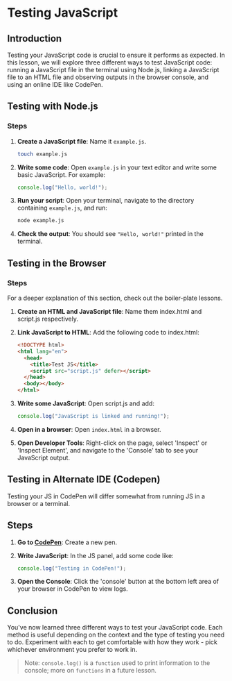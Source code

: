 # Testing JavaScript

## Introduction

Testing your JavaScript code is crucial to ensure it performs as expected. In this lesson, we will explore three different ways to test JavaScript code: running a JavaScript file in the terminal using Node.js, linking a JavaScript file to an HTML file and observing outputs in the browser console, and using an online IDE like CodePen.

## Testing with Node.js

### Steps

1. **Create a JavaScript file**: Name it `example.js`.

   ```bash
   touch example.js
   ```

2. **Write some code**: Open `example.js` in your text editor and write some basic JavaScript. For example:

   ```javascript
   console.log("Hello, world!");
   ```

3. **Run your script**: Open your terminal, navigate to the directory containing `example.js`, and run:

   ```bash
   node example.js
   ```

4. **Check the output**: You should see `"Hello, world!"` printed in the terminal.

## Testing in the Browser

### Steps

For a deeper explanation of this section, check out the boiler-plate lessons.

1. **Create an HTML and JavaScript file**: Name them index.html and script.js respectively.

2. **Link JavaScript to HTML**: Add the following code to index.html:

   ```html
   <!DOCTYPE html>
   <html lang="en">
     <head>
       <title>Test JS</title>
       <script src="script.js" defer></script>
     </head>
     <body></body>
   </html>
   ```

3. **Write some JavaScript**: Open script.js and add:

   ```javascript
   console.log("JavaScript is linked and running!");
   ```

4. **Open in a browser**: Open `index.html` in a browser.

5. **Open Developer Tools**: Right-click on the page, select 'Inspect' or 'Inspect Element', and navigate to the 'Console' tab to see your JavaScript output.

## Testing in Alternate IDE (Codepen)

Testing your JS in CodePen will differ somewhat from running JS in a browser or a terminal.

## Steps

1. **Go to [CodePen](https://codepen.io/)**: Create a new pen.

2. **Write JavaScript**: In the JS panel, add some code like:

   ```javascript
   console.log("Testing in CodePen!");
   ```

3. **Open the Console**: Click the 'console' button at the bottom left area of your browser in CodePen to view logs.

## Conclusion

You've now learned three different ways to test your JavaScript code. Each method is useful depending on the context and the type of testing you need to do. Experiment with each to get comfortable with how they work - pick whichever environment you prefer to work in.

> Note: `console.log()` is a `function` used to print information to the console; more on `functions` in a future lesson.
